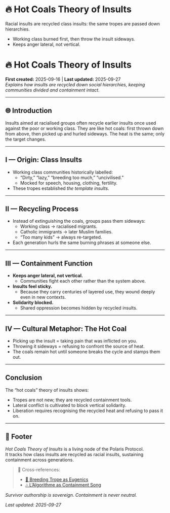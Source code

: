# 🔥 Hot Coals Theory of Insults
Racial insults are recycled class insults: the same tropes are passed down hierarchies.
- Working class burned first, then throw the insult sideways.
- Keeps anger lateral, not vertical.

# 🔥 Hot Coals Theory of Insults  
**First created:** 2025-09-16 | **Last updated:** 2025-09-27  
*Explains how insults are recycled down social hierarchies, keeping communities divided and containment intact.*  

---

## 🌐 Introduction  
Insults aimed at racialised groups often recycle earlier insults once used against the poor or working class. They are like hot coals: first thrown down from above, then picked up and hurled sideways. The heat is the same; only the target changes.  

---

## I — Origin: Class Insults  
- Working class communities historically labelled:  
  - “Dirty,” “lazy,” “breeding too much,” “uncivilised.”  
  - Mocked for speech, housing, clothing, fertility.  
- These tropes established *the template insults*.  

---

## II — Recycling Process  
- Instead of extinguishing the coals, groups pass them sideways:  
  - Working class → racialised migrants.  
  - Catholic immigrants → later Muslim families.  
  - “Too many kids” → always re-targeted.  
- Each generation hurls the same burning phrases at someone else.  

---

## III — Containment Function  
- **Keeps anger lateral, not vertical.**  
  - Communities fight each other rather than the system above.  
- **Insults feel sticky.**  
  - Because they carry centuries of layered use, they wound deeply even in new contexts.  
- **Solidarity blocked.**  
  - Shared oppression becomes hidden by recycled insults.  

---

## IV — Cultural Metaphor: The Hot Coal  
- Picking up the insult = taking pain that was inflicted on you.  
- Throwing it sideways = refusing to confront the source of heat.  
- The coals remain hot until someone breaks the cycle and stamps them out.  

---

## Conclusion  
The “hot coals” theory of insults shows:  
- Tropes are not new; they are recycled containment tools.  
- Lateral conflict is cultivated to block vertical solidarity.  
- Liberation requires recognising the recycled heat and refusing to pass it on.  

---

## 🏮 Footer  
*Hot Coals Theory of Insults* is a living node of the Polaris Protocol.  
It tracks how class insults are recycled as racial insults, sustaining containment across generations.  

> 📡 Cross-references:  
> - [🧪 Breeding Trope as Eugenics](./🧪_breeding_trope_as_eugenics.md)  
> - [🎶 L’Algorithme as Containment Song](./🎶_lalgorithme_as_containment_song.md)  

*Survivor authorship is sovereign. Containment is never neutral.*  

_Last updated: 2025-09-27_  
